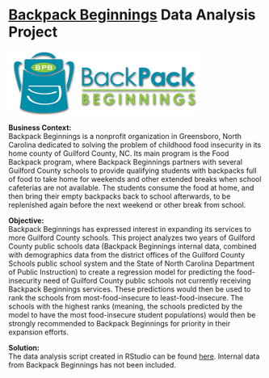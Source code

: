 # [Backpack Beginnings](https://backpackbeginnings.org/) Data Analysis Project
![](bpb-logo4.png)

**Business Context:** <br />
Backpack Beginnings is a nonprofit organization in Greensboro, North Carolina dedicated to solving the problem of childhood food insecurity in its home county of Guilford County, NC. Its main program is the Food Backpack program, where Backpack Beginnings partners with several Guilford County schools to provide qualifying students with backpacks full of food to take home for weekends and other extended breaks when school cafeterias are not available. The students consume the food at home, and then bring their empty backpacks back to school afterwards, to be replenished again before the next weekend or other break from school.

**Objective:** <br />
Backpack Beginnings has expressed interest in expanding its services to more Guilford County schools. This project analyzes two years of Guilford County public schools data (Backpack Beginnings internal data, combined with demographics data from the district offices of the Guilford County Schools public school system and the State of North Carolina Department of Public Instruction) to create a regression model for predicting the food-insecurity need of Guilford County public schools not currently receiving Backpack Beginnings services. These predictions would then be used to rank the schools from most-food-insecure to least-food-insecure. The schools with the highest ranks (meaning, the schools predicted by the model to have the most food-insecure student populations) would then be strongly recommended to Backpack Beginnings for priority in their expansion efforts.

**Solution:** <br />
The data analysis script created in RStudio can be found [here](NRT%20research.R). Internal data from Backpack Beginnings has not been included.
